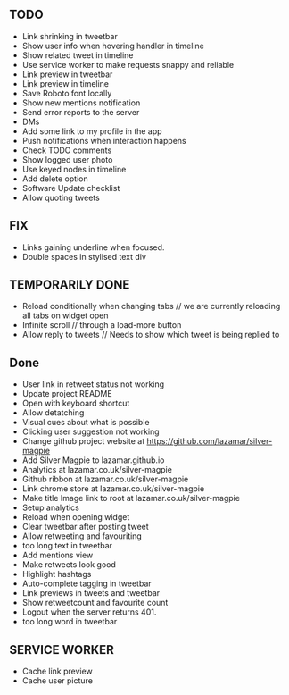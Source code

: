 ## TODO
  - Link shrinking in tweetbar
  - Show user info when hovering handler in timeline
  - Show related tweet in timeline
  - Use service worker to make requests snappy and reliable
  - Link preview in tweetbar
  - Link preview in timeline
  - Save Roboto font locally
  - Show new mentions notification
  - Send error reports to the server
  - DMs
  - Add some link to my profile in the app
  - Push notifications when interaction happens
  - Check TODO comments
  - Show logged user photo
  - Use keyed nodes in timeline
  - Add delete option
  - Software Update checklist
  - Allow quoting tweets

## FIX
  - Links gaining underline when focused.
  - Double spaces in stylised text div

## TEMPORARILY DONE
  - Reload conditionally when changing tabs // we are currently reloading all tabs on widget open
  - Infinite scroll // through a load-more button
  - Allow reply to tweets // Needs to show which tweet is being replied to


## Done
  - User link in retweet status not working
  - Update project README
  - Open with keyboard shortcut
  - Allow detatching
  - Visual cues about what is possible
  - Clicking user suggestion not working
  - Change github project website at https://github.com/lazamar/silver-magpie
  - Add Silver Magpie to lazamar.github.io
  - Analytics at lazamar.co.uk/silver-magpie
  - Github ribbon at lazamar.co.uk/silver-magpie
  - Link chrome store at lazamar.co.uk/silver-magpie
  - Make title Image link to root at lazamar.co.uk/silver-magpie
  - Setup analytics
  - Reload when opening widget
  - Clear tweetbar after posting tweet
  - Allow retweeting and favouriting
  - too long text in tweetbar
  - Add mentions view
  - Make retweets look good
  - Highlight hashtags
  - Auto-complete tagging in tweetbar
  - Link previews in tweets and tweetbar
  - Show retweetcount and favourite count
  - Logout when the server returns 401.
  - too long word in tweetbar


## SERVICE WORKER
  -  Cache link preview
  -  Cache user picture  
